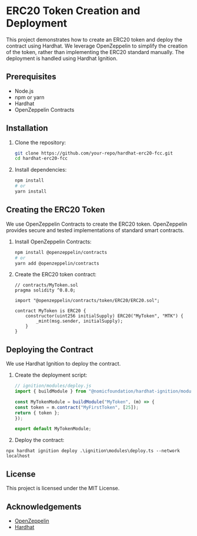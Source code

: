 # ERC20 Token Creation and Deployment

This project demonstrates how to create an ERC20 token and deploy the contract using Hardhat. We leverage OpenZeppelin to simplify the creation of the token, rather than implementing the ERC20 standard manually. The deployment is handled using Hardhat Ignition.

## Prerequisites

- Node.js
- npm or yarn
- Hardhat
- OpenZeppelin Contracts

## Installation

1. Clone the repository:

    ```bash
    git clone https://github.com/your-repo/hardhat-erc20-fcc.git
    cd hardhat-erc20-fcc
    ```

2. Install dependencies:

    ```bash
    npm install
    # or
    yarn install
    ```

## Creating the ERC20 Token

We use OpenZeppelin Contracts to create the ERC20 token. OpenZeppelin provides secure and tested implementations of standard smart contracts.

1. Install OpenZeppelin Contracts:

    ```bash
    npm install @openzeppelin/contracts
    # or
    yarn add @openzeppelin/contracts
    ```

2. Create the ERC20 token contract:

    ```solidity
    // contracts/MyToken.sol
    pragma solidity ^0.8.0;

    import "@openzeppelin/contracts/token/ERC20/ERC20.sol";

    contract MyToken is ERC20 {
        constructor(uint256 initialSupply) ERC20("MyToken", "MTK") {
            _mint(msg.sender, initialSupply);
        }
    }
    ```

## Deploying the Contract

We use Hardhat Ignition to deploy the contract.

1. Create the deployment script:

    ```javascript
    // ignition/modules/deploy.js
    import { buildModule } from "@nomicfoundation/hardhat-ignition/modules";

    const MyTokenModule = buildModule("MyToken", (m) => {
    const token = m.contract("MyFirstToken", [25]);
    return { token };
    });

    export default MyTokenModule;
    ```

2. Deploy the contract:

```shell
npx hardhat ignition deploy .\ignition\modules\deploy.ts --network localhost
```

## License

This project is licensed under the MIT License.

## Acknowledgements

- [OpenZeppelin](https://openzeppelin.com/)
- [Hardhat](https://hardhat.org/)
